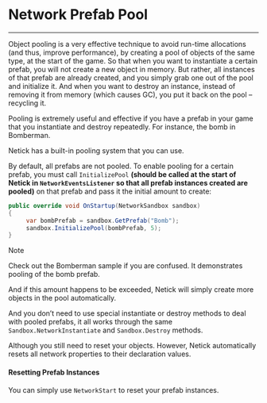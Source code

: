 # Network Prefab Pool

---

Object pooling is a very effective technique to avoid run-time allocations (and thus, improve performance), by creating a pool of objects of the same type, at the start of the game. So that when you want to instantiate a certain prefab, you will not create a new object in memory. But rather, all instances of that prefab are already created, and you simply grab one out of the pool and initialize it. And when you want to destroy an instance, instead of removing it from memory (which causes GC), you put it back on the pool – recycling it.

Pooling is extremely useful and effective if you have a prefab in your game that you instantiate and destroy repeatedly. For instance, the bomb in Bomberman.

Netick has a built-in pooling system that you can use.

By default, all prefabs are not pooled. To enable pooling for a certain prefab, you must call `InitializePool` **(should be called at the start of Netick in `NetworkEventsListener` so that all prefab instances created are pooled)** on that prefab and pass it the initial amount to create:


```csharp
public override void OnStartup(NetworkSandbox sandbox)
{
     var bombPrefab = sandbox.GetPrefab("Bomb");
     sandbox.InitializePool(bombPrefab, 5);
}
```

> [!NOTE]
> Check out the Bomberman sample if you are confused. It demonstrates pooling of the bomb prefab.


And if this amount happens to be exceeded, Netick will simply create more objects in the pool automatically.

And you don’t need to use special instantiate or destroy methods to deal with pooled prefabs, it all works through the same `Sandbox.NetworkInstantiate` and `Sandbox.Destroy` methods.

Although you still need to reset your objects. However, Netick automatically resets all network properties to their declaration values.

#### Resetting Prefab Instances

You can simply use `NetworkStart` to reset your prefab instances.

<!-- To reset your object, override `NetworkReset` on your class inheriting from `NetworkBehaviour`:

```csharp
public override void NetworkReset()
{
     // reset all non-networked state which need to be reset so that your object is ready to be used again
}
``` -->
